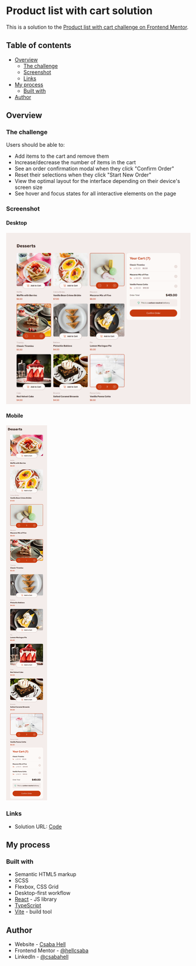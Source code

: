 # Product list with cart solution

This is a solution to the [Product list with cart challenge on Frontend Mentor](https://www.frontendmentor.io/challenges/product-list-with-cart-5MmqLVAp_d).

## Table of contents

- [Overview](#overview)
  - [The challenge](#the-challenge)
  - [Screenshot](#screenshot)
  - [Links](#links)
- [My process](#my-process)
  - [Built with](#built-with)
- [Author](#author)

## Overview

### The challenge

Users should be able to:

- Add items to the cart and remove them
- Increase/decrease the number of items in the cart
- See an order confirmation modal when they click "Confirm Order"
- Reset their selections when they click "Start New Order"
- View the optimal layout for the interface depending on their device's screen size
- See hover and focus states for all interactive elements on the page

### Screenshot

#### Desktop

![](./design/desktop-design-solution.png)

#### Mobile

![](./design/mobile-design-solution.png)

### Links

- Solution URL: [Code](https://github.com/hellcsaba/product-list-cart)

## My process

### Built with

- Semantic HTML5 markup
- SCSS
- Flexbox, CSS Grid
- Desktop-first workflow
- [React](https://react.dev/) - JS library
- [TypeScript](https://www.typescriptlang.org/)
- [Vite](https://vite.dev/) - build tool

## Author

- Website - [Csaba Hell](https://github.com/hellcsaba)
- Frontend Mentor - [@hellcsaba](https://www.frontendmentor.io/profile/hellcsaba)
- LinkedIn - [@csabahell](https://www.linkedin.com/in/csabahell/)
